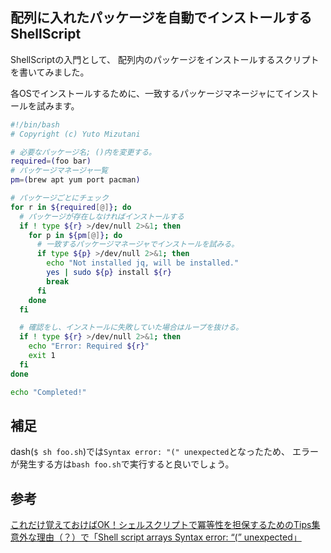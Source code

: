 ## 配列に入れたパッケージを自動でインストールするShellScript

ShellScriptの入門として、
配列内のパッケージをインストールするスクリプトを書いてみました。

各OSでインストールするために、一致するパッケージマネージャにてインストールを試みます。

```sh
#!/bin/bash
# Copyright (c) Yuto Mizutani

# 必要なパッケージ名; ()内を変更する。
required=(foo bar)
# パッケージマネージャ一覧
pm=(brew apt yum port pacman)

# パッケージごとにチェック
for r in ${required[@]}; do
  # パッケージが存在しなければインストールする
  if ! type ${r} >/dev/null 2>&1; then
    for p in ${pm[@]}; do
      # 一致するパッケージマネージャでインストールを試みる。
      if type ${p} >/dev/null 2>&1; then
        echo "Not installed jq, will be installed."
        yes | sudo ${p} install ${r}
        break
      fi
    done
  fi

  # 確認をし、インストールに失敗していた場合はループを抜ける。
  if ! type ${r} >/dev/null 2>&1; then
    echo "Error: Required ${r}"
    exit 1
  fi
done

echo "Completed!"
```

## 補足

dash(`$ sh foo.sh`)では`Syntax error: "(" unexpected`となったため、
エラーが発生する方は`bash foo.sh`で実行すると良いでしょう。

## 参考

[これだけ覚えておけばOK！シェルスクリプトで冪等性を担保するためのTips集](https://qiita.com/yn-misaki/items/3ec0605cba228a7d5c9a)
[意外な理由（？）で「Shell script arrays Syntax error: “(” unexpected」](https://pc.casey.jp/archives/153904527)

